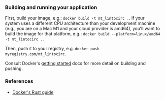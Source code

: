 ### Building and running your application

First, build your image, e.g.: `docker build -t mt_lintocirc .`.
If your system uses a different CPU architecture than your development
machine (e.g., you are on a Mac M1 and your cloud provider is amd64),
you'll want to build the image for that platform, e.g.:
`docker build --platform=linux/amd64 -t mt_lintocirc .`.

Then, push it to your registry, e.g. `docker push myregistry.com/mt_lintocirc`.

Consult Docker's [getting started](https://docs.docker.com/go/get-started-sharing/)
docs for more detail on building and pushing.

### References
* [Docker's Rust guide](https://docs.docker.com/language/rust/)